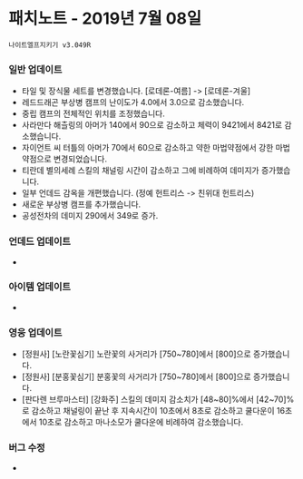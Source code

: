 # 패치노트 - 2019년 7월 08일

```
나이트엘프지키기 v3.049R
```

### 일반 업데이트

- 타일 및 장식물 세트를 변경했습니다. [로데론-여름] -> [로데론-겨울]
- 레드드래곤 부상병 캠프의 난이도가 4.0에서 3.0으로 감소했습니다.
- 중립 캠프의 전체적인 위치를 조정했습니다.
- 사라만다 해츨링의 아머가 140에서 90으로 감소하고 체력이 9421에서 8421로 감소했습니다.
- 자이언트 씨 터틀의 아머가 70에서 60으로 감소하고 약한 마법약점에서 강한 마법약점으로 변경되었습니다.
- 티란데 별의세례 스킬의 채널링 시간이 감소하고 그에 비례하여 데미지가 증가했습니다.
- 일부 언데드 감옥을 개편했습니다. (정예 헌트리스 -> 친위대 헌트리스)
- 새로운 부상병 캠프를 추가했습니다.
- 공성전차의 데미지 290에서 349로 증가.

### 언데드 업데이트

- 



### 아이템 업데이트

- 

### 영웅 업데이트

- [정원사] [노란꽃심기] 노란꽃의 사거리가 [750~780]에서 [800]으로 증가했습니다.
- [정원사] [분홍꽃심기] 분홍꽃의 사거리가 [750~780]에서 [800]으로 증가했습니다.
- [판다렌 브루마스터] [강화주] 스킬의 데미지 감소치가 [48~80]%에서 [42~70]%로 감소하고 채널링이 끝난 후 지속시간이 10초에서 8초로 감소하고 쿨다운이 16초에서 10초로 감소하고 마나소모가 쿨다운에 비례하여 감소했습니다.

### 버그 수정
- 